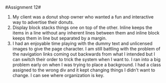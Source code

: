#Assignment 12#

1. My client was a donut shop owner who wanted a fun and interactive way to advertise their donuts.
2. Display block stacks things one on top of the other. Inline keeps the items in a line without any inherent lines between them and inline block keeps them in line but separated by a margin.
3. I had an enjoyable time playing with the dummy text and unlicensed images to give the page character. I am still battling with the problem of the navigation links coming out backwards from what I intended but I can switch their order to trick the system when I want to.  I ran into a big problem early on when I was trying to place a background. I had a class assigned to the wrong div and it kept changing things I didn't want to change. I can see where organization is key.
